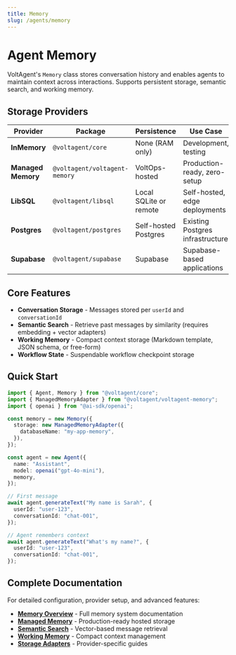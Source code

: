 ```yaml
---
title: Memory
slug: /agents/memory
---
```


# Agent Memory

VoltAgent's `Memory` class stores conversation history and enables agents to maintain context across interactions. Supports persistent storage, semantic search, and working memory.

## Storage Providers

| Provider           | Package                       | Persistence            | Use Case                         |
| ------------------ | ----------------------------- | ---------------------- | -------------------------------- |
| **InMemory**       | `@voltagent/core`             | None (RAM only)        | Development, testing             |
| **Managed Memory** | `@voltagent/voltagent-memory` | VoltOps-hosted         | Production-ready, zero-setup     |
| **LibSQL**         | `@voltagent/libsql`           | Local SQLite or remote | Self-hosted, edge deployments    |
| **Postgres**       | `@voltagent/postgres`         | Self-hosted Postgres   | Existing Postgres infrastructure |
| **Supabase**       | `@voltagent/supabase`         | Supabase               | Supabase-based applications      |

## Core Features

- **Conversation Storage** - Messages stored per `userId` and `conversationId`
- **Semantic Search** - Retrieve past messages by similarity (requires embedding + vector adapters)
- **Working Memory** - Compact context storage (Markdown template, JSON schema, or free-form)
- **Workflow State** - Suspendable workflow checkpoint storage

## Quick Start

```typescript
import { Agent, Memory } from "@voltagent/core";
import { ManagedMemoryAdapter } from "@voltagent/voltagent-memory";
import { openai } from "@ai-sdk/openai";

const memory = new Memory({
  storage: new ManagedMemoryAdapter({
    databaseName: "my-app-memory",
  }),
});

const agent = new Agent({
  name: "Assistant",
  model: openai("gpt-4o-mini"),
  memory,
});

// First message
await agent.generateText("My name is Sarah", {
  userId: "user-123",
  conversationId: "chat-001",
});

// Agent remembers context
await agent.generateText("What's my name?", {
  userId: "user-123",
  conversationId: "chat-001",
});
```

## Complete Documentation

For detailed configuration, provider setup, and advanced features:

- **[Memory Overview](./memory/overview.md)** - Full memory system documentation
- **[Managed Memory](./memory/managed-memory.md)** - Production-ready hosted storage
- **[Semantic Search](./memory/semantic-search.md)** - Vector-based message retrieval
- **[Working Memory](./memory/working-memory.md)** - Compact context management
- **[Storage Adapters](./memory/in-memory.md)** - Provider-specific guides
